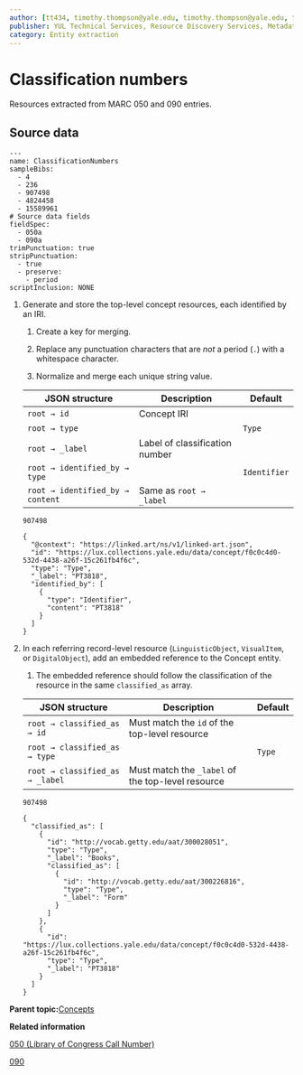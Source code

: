 ```yaml
---
author: [tt434, timothy.thompson@yale.edu, timothy.thompson@yale.edu, tt434]
publisher: YUL Technical Services, Resource Discovery Services, Metadata Services Unit
category: Entity extraction
---
```


# Classification numbers

Resources extracted from MARC 050 and 090 entries.

## Source data

```
---
name: ClassificationNumbers
sampleBibs:
  - 4
  - 236
  - 907498
  - 4824458
  - 15589961
# Source data fields
fieldSpec:
  - 050a
  - 090a
trimPunctuation: true
stripPunctuation:
  - true
  - preserve:
    - period
scriptInclusion: NONE
```

1.  Generate and store the top-level concept resources, each identified by an IRI.

    1.  Create a key for merging.

    2.  Replace any punctuation characters that are *not* a period \(`.`\) with a whitespace character.

    3.  Normalize and merge each unique string value.

    |JSON structure|Description|Default|
    |--------------|-----------|-------|
    |`root → id`|Concept IRI| |
    |`root → type`| |`Type`|
    |`root → _label`|Label of classification number| |
    |`root → identified_by → type`| |`Identifier`|
    |`root → identified_by → content`|Same as `root → _label`| |

    `907498`

    ```
    {
      "@context": "https://linked.art/ns/v1/linked-art.json",
      "id": "https://lux.collections.yale.edu/data/concept/f0c0c4d0-532d-4438-a26f-15c261fb4f6c",
      "type": "Type",
      "_label": "PT3818",
      "identified_by": [
        {
          "type": "Identifier",
          "content": "PT3818"
        }
      ]
    }
    ```

2.  In each referring record-level resource \(`LinguisticObject`, `VisualItem`, or `DigitalObject`\), add an embedded reference to the Concept entity.

    1.  The embedded reference should follow the classification of the resource in the same `classified_as` array.

    |JSON structure|Description|Default|
    |--------------|-----------|-------|
    |`root → classified_as → id`|Must match the `id` of the top-level resource| |
    |`root → classified_as → type`| |`Type`|
    |`root → classified_as → _label`|Must match the `_label` of the top-level resource| |

    `907498`

    ```
    {
      "classified_as": [
        {
          "id": "http://vocab.getty.edu/aat/300028051",
          "type": "Type",
          "_label": "Books",
          "classified_as": [
            {
              "id": "http://vocab.getty.edu/aat/300226816",
              "type": "Type",
              "_label": "Form"
            }
          ]
        },
        {
          "id": "https://lux.collections.yale.edu/data/concept/f0c0c4d0-532d-4438-a26f-15c261fb4f6c",
          "type": "Type",
          "_label": "PT3818"
        }
      ]      
    }
    ```


**Parent topic:**[Concepts](../../concepts/concepts.md)

**Related information**  


[050 \(Library of Congress Call Number\)](../../tables/050_bib_table.md)

[090](../../tables/090_bib_table.md)

